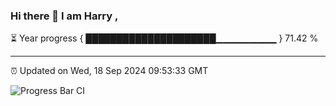 ### Hi there 👋 I am Harry , 

⏳ Year progress { █████████████████████▁▁▁▁▁▁▁▁▁ } 71.42 %

---

⏰ Updated on Wed, 18 Sep 2024 09:53:33 GMT

![Progress Bar CI](https://github.com/duykhang68/duykhang68/workflows/Progress%20Bar%20CI/badge.svg)
